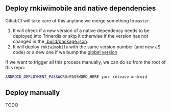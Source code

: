 ## Deploy rnkiwimobile and native dependencies

GitlabCI will take care of this anytime we merge something to `master`. 

1. It will check if a new version of a native dependency needs to be deployed into Trinerdis or skip it otherwise if the version has not changed in the [.build/package.json](../../.build/package.json). 
2. It will deploy `rnkiwimobile` with the same version number (and new JS code) or a new one if we bump the [global version]([.build/package.json](../../.build/package.json#L3))

If we want to trigger all this process manually, we can do so from the root of this repo:

```bash
ANDROID_DEPLOYMENT_PASSWORD=PASSWORD_HERE yarn release-android
```

## Deploy manually

TODO
